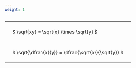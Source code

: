 ```yaml
---
weight: 1
---
```


<style type="text/css">
#T_31eac th.col_heading {
  text-align: left;
  font-size: 1em;
}
#T_31eac td {
  text-align: left;
  font-size: 1em;
  padding: 1.5em;
}
</style>
<table id="T_31eac">
  <thead>
  </thead>
  <tbody>
    <tr>
      <td id="T_31eac_row0_col0" class="data row0 col0" >$ \sqrt{xy} = \sqrt{x} \times \sqrt{y} $</td>
    </tr>
    <tr>
      <td id="T_31eac_row1_col0" class="data row1 col0" >$ \sqrt{\dfrac{x}{y}} = \dfrac{\sqrt{x}}{\sqrt{y}} $</td>
    </tr>
  </tbody>
</table>
